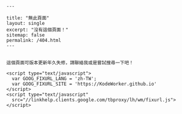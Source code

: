     ---

    title: "無此頁面"
    layout: single
    excerpt: "沒有這個頁面！"
    sitemap: false
    permalink: /404.html
    ---


    這個頁面可版本更新年久失修，請聯絡我或是嘗試搜尋一下吧！

    <script type="text/javascript">
      var GOOG_FIXURL_LANG = 'zh-TW';
      var GOOG_FIXURL_SITE = 'https://KodeWorker.github.io'
    </script>
    <script type="text/javascript"
      src="//linkhelp.clients.google.com/tbproxy/lh/wm/fixurl.js">
    </script>